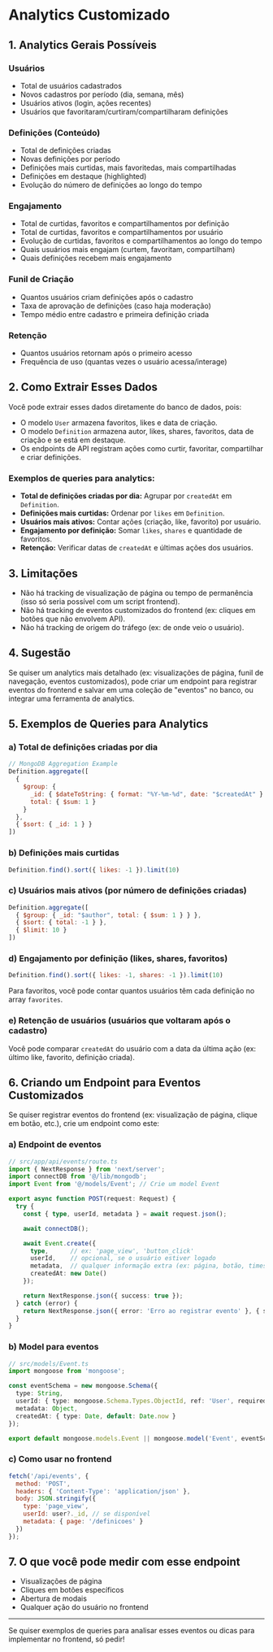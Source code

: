 # Analytics Customizado

## 1. **Analytics Gerais Possíveis**

### **Usuários**
- Total de usuários cadastrados
- Novos cadastros por período (dia, semana, mês)
- Usuários ativos (login, ações recentes)
- Usuários que favoritaram/curtiram/compartilharam definições

### **Definições (Conteúdo)**
- Total de definições criadas
- Novas definições por período
- Definições mais curtidas, mais favoritedas, mais compartilhadas
- Definições em destaque (highlighted)
- Evolução do número de definições ao longo do tempo

### **Engajamento**
- Total de curtidas, favoritos e compartilhamentos por definição
- Total de curtidas, favoritos e compartilhamentos por usuário
- Evolução de curtidas, favoritos e compartilhamentos ao longo do tempo
- Quais usuários mais engajam (curtem, favoritam, compartilham)
- Quais definições recebem mais engajamento

### **Funil de Criação**
- Quantos usuários criam definições após o cadastro
- Taxa de aprovação de definições (caso haja moderação)
- Tempo médio entre cadastro e primeira definição criada

### **Retenção**
- Quantos usuários retornam após o primeiro acesso
- Frequência de uso (quantas vezes o usuário acessa/interage)

## 2. **Como Extrair Esses Dados**

Você pode extrair esses dados diretamente do banco de dados, pois:
- O modelo `User` armazena favoritos, likes e data de criação.
- O modelo `Definition` armazena autor, likes, shares, favoritos, data de criação e se está em destaque.
- Os endpoints de API registram ações como curtir, favoritar, compartilhar e criar definições.

### Exemplos de queries para analytics:
- **Total de definições criadas por dia:** Agrupar por `createdAt` em `Definition`.
- **Definições mais curtidas:** Ordenar por `likes` em `Definition`.
- **Usuários mais ativos:** Contar ações (criação, like, favorito) por usuário.
- **Engajamento por definição:** Somar `likes`, `shares` e quantidade de favoritos.
- **Retenção:** Verificar datas de `createdAt` e últimas ações dos usuários.

## 3. **Limitações**
- Não há tracking de visualização de página ou tempo de permanência (isso só seria possível com um script frontend).
- Não há tracking de eventos customizados do frontend (ex: cliques em botões que não envolvem API).
- Não há tracking de origem do tráfego (ex: de onde veio o usuário).

## 4. **Sugestão**
Se quiser um analytics mais detalhado (ex: visualizações de página, funil de navegação, eventos customizados), pode criar um endpoint para registrar eventos do frontend e salvar em uma coleção de "eventos" no banco, ou integrar uma ferramenta de analytics.

## 5. **Exemplos de Queries para Analytics**

### **a) Total de definições criadas por dia**
```js
// MongoDB Aggregation Example
Definition.aggregate([
  {
    $group: {
      _id: { $dateToString: { format: "%Y-%m-%d", date: "$createdAt" } },
      total: { $sum: 1 }
    }
  },
  { $sort: { _id: 1 } }
])
```

### **b) Definições mais curtidas**
```js
Definition.find().sort({ likes: -1 }).limit(10)
```

### **c) Usuários mais ativos (por número de definições criadas)**
```js
Definition.aggregate([
  { $group: { _id: "$author", total: { $sum: 1 } } },
  { $sort: { total: -1 } },
  { $limit: 10 }
])
```

### **d) Engajamento por definição (likes, shares, favoritos)**
```js
Definition.find().sort({ likes: -1, shares: -1 }).limit(10)
```
Para favoritos, você pode contar quantos usuários têm cada definição no array `favorites`.

### **e) Retenção de usuários (usuários que voltaram após o cadastro)**
Você pode comparar `createdAt` do usuário com a data da última ação (ex: último like, favorito, definição criada).

## 6. **Criando um Endpoint para Eventos Customizados**

Se quiser registrar eventos do frontend (ex: visualização de página, clique em botão, etc.), crie um endpoint como este:

### **a) Endpoint de eventos**
```ts
// src/app/api/events/route.ts
import { NextResponse } from 'next/server';
import connectDB from '@/lib/mongodb';
import Event from '@/models/Event'; // Crie um model Event

export async function POST(request: Request) {
  try {
    const { type, userId, metadata } = await request.json();

    await connectDB();

    await Event.create({
      type,      // ex: 'page_view', 'button_click'
      userId,    // opcional, se o usuário estiver logado
      metadata,  // qualquer informação extra (ex: página, botão, timestamp)
      createdAt: new Date()
    });

    return NextResponse.json({ success: true });
  } catch (error) {
    return NextResponse.json({ error: 'Erro ao registrar evento' }, { status: 500 });
  }
}
```

### **b) Model para eventos**
```ts
// src/models/Event.ts
import mongoose from 'mongoose';

const eventSchema = new mongoose.Schema({
  type: String,
  userId: { type: mongoose.Schema.Types.ObjectId, ref: 'User', required: false },
  metadata: Object,
  createdAt: { type: Date, default: Date.now }
});

export default mongoose.models.Event || mongoose.model('Event', eventSchema);
```

### **c) Como usar no frontend**
```js
fetch('/api/events', {
  method: 'POST',
  headers: { 'Content-Type': 'application/json' },
  body: JSON.stringify({
    type: 'page_view',
    userId: user?._id, // se disponível
    metadata: { page: '/definicoes' }
  })
});
```

## 7. **O que você pode medir com esse endpoint**
- Visualizações de página
- Cliques em botões específicos
- Abertura de modais
- Qualquer ação do usuário no frontend

---

Se quiser exemplos de queries para analisar esses eventos ou dicas para implementar no frontend, só pedir! 